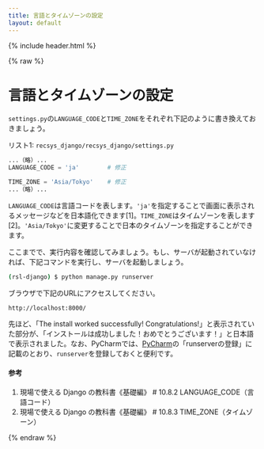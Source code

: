 ```yaml
---
title: 言語とタイムゾーンの設定
layout: default
---
```


{% include header.html %}

{% raw %}

# 言語とタイムゾーンの設定

`settings.py`の`LANGUAGE_CODE`と`TIME_ZONE`をそれぞれ下記のように書き換えておきましょう。

リスト1: `recsys_django/recsys_django/settings.py`
```py
...（略）...
LANGUAGE_CODE = 'ja'        # 修正

TIME_ZONE = 'Asia/Tokyo'    # 修正
...（略）...
```

`LANGUAGE_CODE`は言語コードを表します。`'ja'`を指定することで画面に表示されるメッセージなどを日本語化できます[1]。`TIME_ZONE`はタイムゾーンを表します[2]。`'Asia/Tokyo'`に変更することで日本のタイムゾーンを指定することができます。

ここまでで、実行内容を確認してみましょう。もし、サーバが起動されていなければ、下記コマンドを実行し、サーバを起動しましょう。

```bash
(rsl-django) $ python manage.py runserver
```

ブラウザで下記のURLにアクセスしてください。

`http://localhost:8000/`

先ほど、「The install worked successfully! Congratulations!」と表示されていた部分が、「インストールは成功しました！おめでとうございます！」と日本語で表示されました。なお、PyCharmでは、[PyCharm](pycharm.md)の「runserverの登録」に記載のとおり、`runserver`を登録しておくと便利です。

#### 参考
1. 現場で使える Django の教科書《基礎編》 # 10.8.2 LANGUAGE_CODE（言語コード）
1. 現場で使える Django の教科書《基礎編》 # 10.8.3 TIME_ZONE（タイムゾーン）

{% endraw %}
